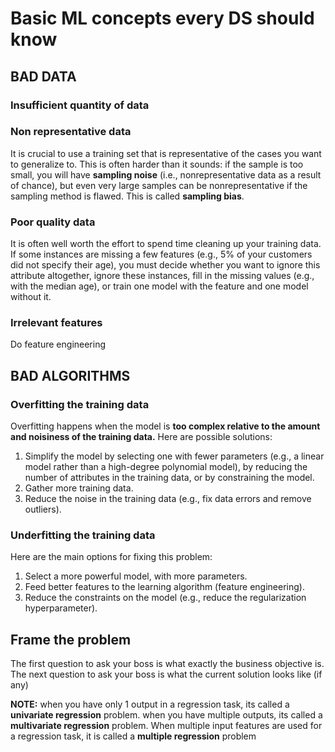 # Basic ML concepts every DS should know
## BAD DATA
### Insufficient quantity of data
### Non representative data
It is crucial to use a training set that is representative of the cases you
want to generalize to. This is often harder than it sounds: if the sample is
too small, you will have **sampling noise** (i.e., nonrepresentative data as a
result of chance), but even very large samples can be nonrepresentative if
the sampling method is flawed. This is called **sampling bias**.

### Poor quality data
It is often well worth the effort to spend time cleaning up your training data.
If some instances are missing a few features (e.g., 5% of your customers did not specify their age), you must decide whether you want to ignore this attribute altogether, ignore these instances, fill in the missing values (e.g., with the median age), or train one
model with the feature and one model without it.
### Irrelevant features
Do feature engineering


## BAD ALGORITHMS
### Overfitting the training data
Overfitting happens when the model is **too complex relative to the amount and noisiness of the training data.** Here are possible solutions:
1. Simplify the model by selecting one with fewer parameters (e.g., a linear model rather than a high-degree polynomial model), by reducing the number of attributes in the training data, or by constraining the model.
2. Gather more training data.
3. Reduce the noise in the training data (e.g., fix data errors and remove outliers).

### Underfitting the training data
Here are the main options for fixing this problem:
1. Select a more powerful model, with more parameters.
2. Feed better features to the learning algorithm (feature engineering).
3. Reduce the constraints on the model (e.g., reduce the regularization hyperparameter).

## Frame the problem
The first question to ask your boss is what exactly the business objective is.
The next question to ask your boss is what the current solution looks like (if
any)

**NOTE:** when you have only 1 output in a regression task, its called a **univariate regression** problem. 
when you have multiple outputs, its called a **multivariate regression** problem.
When multiple input features are used for a regression task, it is called a **multiple regression** problem



